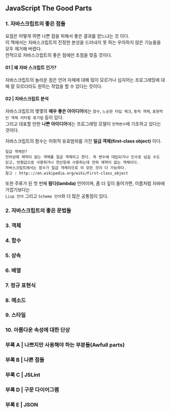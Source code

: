 ## JavaScript The Good Parts

### 1. 자바스크립트의 좋은 점들
요점은 어떻게 하면 나쁜 점을 피해서 좋은 결과를 얻느냐는 것 이다.    
이 책에서는 자바스크립트의 진정한 본성을 드러내지 못 하는 우아하지 않은 기능들을 모두 제거해 버렸다.      
전적으로 자바스크립트의 좋은 점에만 초점을 맞출 것이다.
   
#### 01 | 왜 자바 스크립트 인가?
자바스크립트의 놀라운 점은 언어 자체에 대해 많이 모르거나 심지어는 프로그래밍에 대해 잘 모르더라도 원하는 작업을 할 수 있다는 것이다.

#### 02 | 자바스크립트 분석
자바스크립트의 몇몇의 **매우 좋은 아이디어**에는 `함수`, `느순한 타입 체크`, `동적 객체`, `표현적인 객체 리터럴 표기법` 등이 있다.   
그리고 대표할 만한 **나쁜 아이디어**에는 프로그래밍 모델이 `전역변수`에 기초하고 있다는 것이다. 
  
자바스크립트의 함수는 어휘적 유효범위를 가진 **일급 객체(first-class object)** 이다.  
	
	일급 객체란?
	언어상에 제약이 없는 객체를 일급 객체라고 한다. 즉 변수에 대입되거나 인수로 넘길 수도 있고, 반환값으로 사용하거나 연산등에 사용하는데 전혀 제약이 없는 객체이다.
	자바스크립트에서는 함수가 일급 객체이므로 이 모든 것이 다 가능하다.
	참고 : http:://en.wikipedia.org/wiki/First-class_object
	
또한 주류가 된 첫 번째 **람다(lambda)** 언어이며, 좀 더 깊이 들어가면, 이름처럼 자바에 가깝기보다는   
`Lisp 언어` 그리고 `Scheme 언어`와 더 많은 공통점이 있다.

### 2. 자바스크립트의 좋은 문법들

### 3. 객체

### 4. 함수

### 5. 상속

### 6. 배열

### 7. 정규 표현식

### 8. 메소드

### 9. 스타일

### 10. 아름다운 속성에 대한 단상

### 부록 A | 나쁘지만 사용해야 하는 부분들(Awfull parts)

### 부록 B | 나쁜 점들

### 부록 C | JSLint

### 부록 D | 구문 다이어그램

### 부록 E | JSON